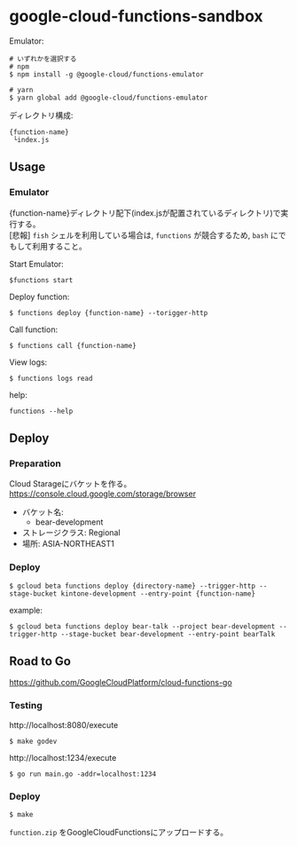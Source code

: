 # google-cloud-functions-sandbox

Emulator:

```
# いずれかを選択する
# npm
$ npm install -g @google-cloud/functions-emulator

# yarn
$ yarn global add @google-cloud/functions-emulator
```

ディレクトリ構成:

```
{function-name}
 └index.js
```

## Usage

### Emulator
{function-name}ディレクトリ配下(index.jsが配置されているディレクトリ)で実行する。  
[悲報] `fish` シェルを利用している場合は, `functions` が競合するため, `bash` にでもして利用すること。  

Start Emulator:

```
$functions start
```

Deploy function:

```
$ functions deploy {function-name} --torigger-http
```

Call function:

```
$ functions call {function-name}
```

View logs:

```
$ functions logs read
```

help:

```
functions --help
```

## Deploy
### Preparation
Cloud Starageにバケットを作る。  
https://console.cloud.google.com/storage/browser  

- バケット名:
  - bear-development
- ストレージクラス: Regional
- 場所: ASIA-NORTHEAST1

### Deploy

```
$ gcloud beta functions deploy {directory-name} --trigger-http --stage-bucket kintone-development --entry-point {function-name}
```

example:

```
$ gcloud beta functions deploy bear-talk --project bear-development --trigger-http --stage-bucket bear-development --entry-point bearTalk
```

## Road to Go
https://github.com/GoogleCloudPlatform/cloud-functions-go

### Testing

http://localhost:8080/execute  

```
$ make godev
```

http://localhost:1234/execute  

```
$ go run main.go -addr=localhost:1234
```

### Deploy

```
$ make
```

`function.zip` をGoogleCloudFunctionsにアップロードする。

